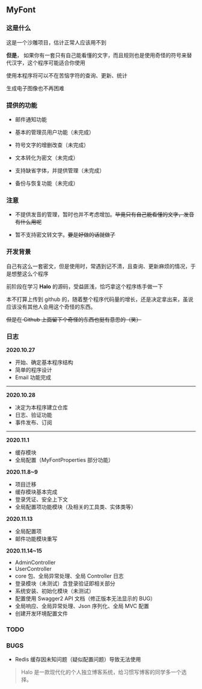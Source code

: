 ## MyFont

### 这是什么

这是一个沙雕项目，估计正常人应该用不到

**但是**， 如果你有一套只有自己能看懂的文字，而且规则也是使用奇怪的符号来替代汉字，这个程序可能适合你使用

使用本程序将可以不在苦恼字符的查询、更新、统计

生成电子图像也不再困难

### 提供的功能

+ 邮件通知功能

+ 基本的管理员用户功能（未完成）

+ 符号文字的增删改查（未完成）

+ 文本转化为密文（未完成）

+ 支持缺省字体，并提供管理（未完成）

+ 备份与恢复功能（未完成）

### 注意

+ 不提供发音的管理，暂时也并不考虑增加。~~毕竟只有自己能看懂的文字，发音有什么用呢~~

+ 暂不支持密文转文字。~~要是好做的话就做了~~

### 开发背景

自己有这么一套密文，但是使用时，常遇到记不清，且查询、更新麻烦的情况，于是想整这么个程序

前阶段在学习 **Halo** 的源码，受益匪浅，恰巧拿这个程序练手做一下

本不打算上传到 github 的，随着整个程序代码量的增长，还是决定拿出来，虽说应该没有其他人会用这个奇怪的东西。

~~但是在 Github 上面留下个奇怪的东西也挺有意思的（笑）~~

### 日志

**2020.10.27**

+ 开始、确定基本程序结构
+ 简单的程序设计
+ Email 功能完成

- - -

**2020.10.28**

+ 决定为本程序建立仓库
+ 日志、验证功能
+ 事件发布、订阅

- - -

**2020.11.1**

+ 缓存模块
+ 全局配置（MyFontProperties 部分功能）

**2020.11.8~9**

+ 项目迁移
+ 缓存模块基本完成
+ 登录凭证、安全上下文
+ 全局配置项功能模块（及相关的工具类、实体类等）

**2020.11.13**

+ 全局配置项
+ 邮件功能模块重写

**2020.11.14~15**

+ AdminController
+ UserController
+ core 包、全局异常处理、全局 Controller 日志
+ 登录模块（未测试）含登录验证即相关部分
+ 系统安装、初始化模块（未测试）
+ 配置使用 Swagger2 API 文档（修正版本无法显示的 BUG）
+ 全局响应、全局异常处理、Json 序列化、全局 MVC 配置
+ 创建开发环境配置文件

### TODO


### BUGS

+ Redis 缓存因未知问题（疑似配置问题）导致无法使用

> Halo 是一款现代化的个人独立博客系统，给习惯写博客的同学多一个选择。

